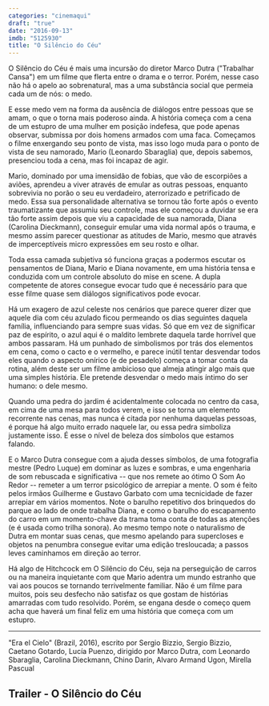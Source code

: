 ```yaml
---
categories: "cinemaqui"
draft: "true"
date: "2016-09-13"
imdb: "5125930"
title: "O Silêncio do Céu"
---
```

O Silêncio do Céu é mais uma incursão do diretor Marco Dutra ("Trabalhar Cansa") em um filme que flerta entre o drama e o terror. Porém, nesse caso não há o apelo ao sobrenatural, mas a uma substância social que permeia cada um de nós: o medo.

E esse medo vem na forma da ausência de diálogos entre pessoas que se amam, o que o torna mais poderoso ainda. A história começa com a cena de um estupro de uma mulher em posição indefesa, que pode apenas observar, submissa por dois homens armados com uma faca. Começamos o filme enxergando seu ponto de vista, mas isso logo muda para o ponto de vista de seu namorado, Mario (Leonardo Sbaraglia) que, depois sabemos, presenciou toda a cena, mas foi incapaz de agir.

Mario, dominado por uma imensidão de fobias, que vão de escorpiões a aviões, aprendeu a viver através de emular as outras pessoas, enquanto sobrevivia no porão o seu eu verdadeiro, aterrorizado e petrificado de medo. Essa sua personalidade alternativa se tornou tão forte após o evento traumatizante que assumiu seu controle, mas  ele começou a duvidar se era tão forte assim depois que viu a capacidade de sua namorada, Diana (Carolina Dieckmann), conseguir emular uma vida normal após o trauma, e mesmo assim parecer questionar as atitudes de Mario, mesmo que através de imperceptíveis micro expressões em seu rosto e olhar.

Toda essa camada subjetiva só funciona graças a podermos escutar os pensamentos de Diana, Mario e Diana novamente, em uma história tensa e conduzida com um controle absoluto do mise en scene. A dupla competente de atores consegue evocar tudo que é necessário para que esse filme quase sem diálogos significativos pode evocar.

Há um exagero de azul celeste nos cenários que parece querer dizer que aquele dia com céu azulado ficou permeando os dias seguintes daquela família, influenciando  para sempre suas vidas. Só que em vez de significar paz de espírito, o azul aqui é o maldito lembrete daquela tarde horrível que ambos passaram. Há um punhado de simbolismos por trás dos elementos em cena, como o cacto e o vermelho, e parece inútil tentar desvendar todos eles quando o aspecto onírico (e de pesadelo) começa a tomar conta da rotina, além deste ser um filme ambicioso que almeja atingir algo mais que uma simples história. Ele pretende desvendar o medo mais íntimo do ser humano: o dele mesmo.

Quando uma pedra do jardim é acidentalmente colocada no centro da casa, em cima de uma mesa para todos verem, e isso se torna um elemento recorrente nas cenas, mas nunca é citada por nenhuma daquelas pessoas, é porque há algo muito errado naquele lar, ou essa pedra simboliza justamente isso. É esse o nível de beleza dos símbolos que estamos falando.

E o Marco Dutra consegue com a ajuda desses símbolos, de uma fotografia mestre (Pedro Luque) em dominar as luzes e sombras, e uma engenharia de som rebuscada e significativa -- que nos remete ao ótimo O Som Ao Redor -- remeter a um terror psicológico de arrepiar a mente. O som é feito pelos irmãos Guilherme e Gustavo Garbato com uma tecnicidade de fazer arrepiar em vários momentos. Note o barulho repetitivo dos brinquedos do parque ao lado de onde trabalha Diana, e como o barulho do escapamento do carro em um momento-chave da trama toma conta de todas as atenções (e é usada como trilha sonora). Ao mesmo tempo note o naturalismo de Dutra em montar suas cenas, que mesmo apelando para supercloses e objetos na penumbra consegue evitar uma edição tresloucada; a passos leves caminhamos em direção ao terror.

Há algo de Hitchcock em O Silêncio do Céu, seja na perseguição de carros ou na maneira inquietante com que Mario adentra um mundo estranho que vai aos poucos se tornando terrivelmente familiar. Não é um filme para muitos, pois seu desfecho não satisfaz os que gostam de histórias amarradas com tudo resolvido. Porém, se engana desde o começo quem acha que haverá um final feliz em uma história que começa com um estupro.

<hr>"Era el Cielo" (Brazil, 2016), escrito por Sergio Bizzio, Sergio Bizzio, Caetano Gotardo, Lucía Puenzo, dirigido por Marco Dutra, com Leonardo Sbaraglia, Carolina Dieckmann, Chino Darín, Alvaro Armand Ugon, Mirella Pascual

<h2>Trailer - O Silêncio do Céu</h2>
